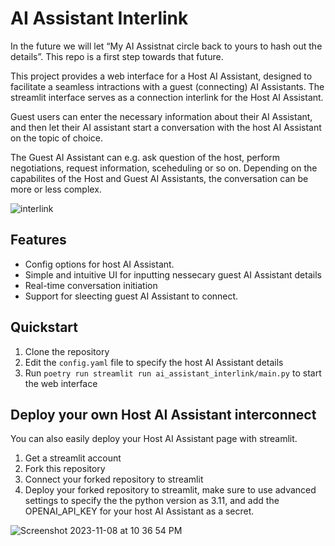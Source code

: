 # AI Assistant Interlink

In the future we will let “My AI Assistnat circle back to yours to hash out the details”. This repo is a first step towards that future.

This project provides a web interface for a Host AI Assistant, designed to facilitate a seamless intractions with a guest (connecting) AI Assistants.
The streamlit interface serves as a connection interlink for the Host AI Assistant.

Guest users can enter the necessary information about their AI Assistant, and then let their AI assistant start a conversation with the host AI Assistant on the topic of choice.

The Guest AI Assistant can e.g. ask question of the host, perform negotiations, request information, sceheduling or so on. 
Depending on the capabilites of the Host and Guest AI Assistants, the conversation can be more or less complex.

![interlink](https://github.com/JoelKronander/ai_assistant_interlink/assets/18355572/88cf8359-29df-4878-a6ef-887d87af7c71)

## Features
- Config options for host AI Assistant.
- Simple and intuitive UI for inputting nessecary guest AI Assistant details
- Real-time conversation initiation
- Support for sleecting guest AI Assistant to connect.

## Quickstart
1. Clone the repository
2. Edit the `config.yaml` file to specify the host AI Assistant details
3. Run `poetry run streamlit run ai_assistant_interlink/main.py` to start the web interface

## Deploy your own Host AI Assistant interconnect
You can also easily deploy your Host AI Assistant page with streamlit.

1. Get a streamlit account
2. Fork this repository
3. Connect your forked repository to streamlit
4. Deploy your forked repository to streamlit, make sure to use advanced settings to specify the the python version as 3.11, and add the OPENAI_API_KEY for your host AI Assistant as a secret.

![Screenshot 2023-11-08 at 10 36 54 PM](https://github.com/JoelKronander/ai_assistant_interlink/assets/18355572/ff17f0e5-23ce-468e-9970-f01b97335589)

